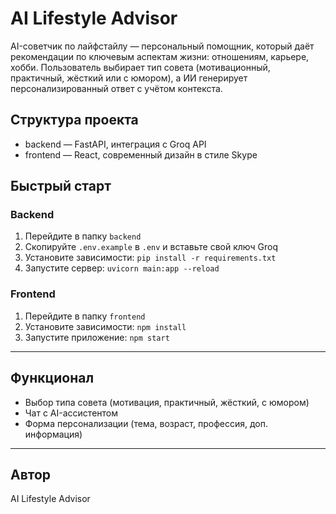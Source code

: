 # AI Lifestyle Advisor

AI-советчик по лайфстайлу — персональный помощник, который даёт рекомендации по ключевым аспектам жизни: отношениям, карьере, хобби. Пользователь выбирает тип совета (мотивационный, практичный, жёсткий или с юмором), а ИИ генерирует персонализированный ответ с учётом контекста.

## Структура проекта
- backend — FastAPI, интеграция с Groq API
- frontend — React, современный дизайн в стиле Skype

## Быстрый старт

### Backend
1. Перейдите в папку `backend`
2. Скопируйте `.env.example` в `.env` и вставьте свой ключ Groq
3. Установите зависимости: `pip install -r requirements.txt`
4. Запустите сервер: `uvicorn main:app --reload`

### Frontend
1. Перейдите в папку `frontend`
2. Установите зависимости: `npm install`
3. Запустите приложение: `npm start`

---

## Функционал
- Выбор типа совета (мотивация, практичный, жёсткий, с юмором)
- Чат с AI-ассистентом
- Форма персонализации (тема, возраст, профессия, доп. информация)

---

## Автор
AI Lifestyle Advisor 